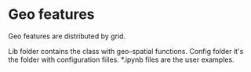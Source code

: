 Geo features
====

Geo features are distributed by grid.

Lib folder contains the class with geo-spatial functions.
Config folder it's the folder with configuration fiiles.
*.ipynb files are the user examples.
